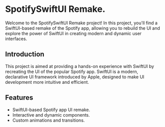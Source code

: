 # SpotifySwiftUI Remake.

Welcome to the SpotifySwiftUI Remake project! In this project, you'll find a SwiftUI-based remake of the Spotify app, allowing you to rebuild the UI and explore the power of SwiftUI in creating modern and dynamic user interfaces.

## Introduction

This project is aimed at providing a hands-on experience with SwiftUI by recreating the UI of the popular Spotify app. SwiftUI is a modern, declarative UI framework introduced by Apple, designed to make UI development more intuitive and efficient.

## Features
- SwiftUI-based Spotify app UI remake.
- Interactive and dynamic components.
- Custom animations and transitions.

